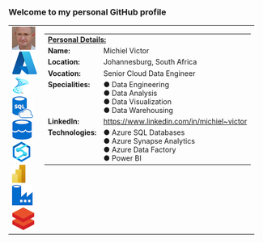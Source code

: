 ### Welcome to my personal GitHub profile

<table>
<tr><td valign=top>
  <img width="46px" height="46px" src="https://github.com/MichielVictor/MichielVictor/blob/320f4da9fe640c57699d516c084ab95c5cffdc8e/Images/Michiel.png"></img><br>
  <img src="https://github.com/MichielVictor/MichielVictor/blob/320f4da9fe640c57699d516c084ab95c5cffdc8e/Images/Azure.png"></img><br>
  <img src="https://github.com/MichielVictor/MichielVictor/blob/320f4da9fe640c57699d516c084ab95c5cffdc8e/Images/Azure%20SQL%20Server.png"></img><br>
  <img src="https://github.com/MichielVictor/MichielVictor/blob/320f4da9fe640c57699d516c084ab95c5cffdc8e/Images/Cloud%20SQL%20Server.png"></img><br>
  <img src="https://github.com/MichielVictor/MichielVictor/blob/320f4da9fe640c57699d516c084ab95c5cffdc8e/Images/Data%20Lake.png"></img><br>
  <img src="https://github.com/MichielVictor/MichielVictor/blob/320f4da9fe640c57699d516c084ab95c5cffdc8e/Images/Synapse.png"></img><br>
  <img src="https://github.com/MichielVictor/MichielVictor/blob/320f4da9fe640c57699d516c084ab95c5cffdc8e/Images/Power%20BI.png"></img><br>
  <img src="https://github.com/MichielVictor/MichielVictor/blob/320f4da9fe640c57699d516c084ab95c5cffdc8e/Images/Data%20Factory.png"></img><br>
  <img src="https://github.com/MichielVictor/MichielVictor/blob/320f4da9fe640c57699d516c084ab95c5cffdc8e/Images/Databrics.png"></img><br>
</td><td valign=top>
<table>
<tr><td colspan=2><b><u>Personal Details:</u></b></td></tr>
<tr><td><b>Name:</b></td><td>Michiel Victor</td></tr>
<tr><td><b>Location:</b></td><td>Johannesburg, South Africa</td></tr>
<tr><td><b>Vocation:</b></td><td>Senior Cloud Data Engineer</td></tr>
<tr><td valign=top><b>Specialities:</b></td><td>● Data Engineering<br>● Data Analysis<br>● Data Visualization<br>● Data Warehousing</td></tr>
<tr><td><b>LinkedIn:</b></td><td nowrap><a href='https://www.linkedin.com/in/michiel~victor'>https://www.linkedin.com/in/michiel~victor</a></td></tr>
<tr><td valign=top><b>Technologies:</b></td><td>● Azure SQL Databases<br>● Azure Synapse Analytics<br>● Azure Data Factory<br>● Power BI</td></tr>
</table>
</td></tr>
</table>

